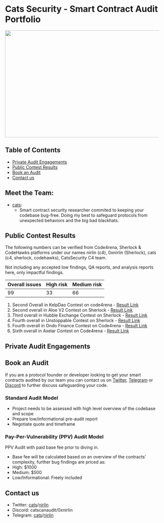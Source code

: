 # Cats Security - Smart Contract Audit Portfolio

<p align="center">
  <img width="700" height="350" src="https://github.com/catssecurity/audit/assets/162015731/859b67a4-a08d-4efa-b5da-78d32b5ce0d0">
</p>

## Table of Contents
- [Private Audit Engagements](#private-audit-engagements)
- [Public Contest Results](#public-contest-results)
- [Book an Audit](#book-an-audit)
- [Contact us](#contact-us)
## Meet the Team:
- [cats](https://twitter.com/catscanaudit):
  - Smart contract security researcher commited to keeping your codebase bug-free. Doing my best to safeguard protocols from unexpected behaviors and the big bad blackhats.

## Public Contest Results
The following numbers can be verified from Code4rena, Sherlock & CodeHawks platforms under our names nirlin (c4), 0xnirlin (Sherlock), cats (c4, sherlock, codehawks), CatsSecurity C4 team.

Not including any accepted low findings, QA reports, and analysis reports here, only impactful findings.

| Overall issues | High risk | Medium risk |
| ---------------| ----------| ------------|
| 99             | 33        |   66        |

1.  Second Overall in KelpDao Contest on code4rena - [Result Link](https://discord.com/channels/810916927919620096/1171865604114882600/1183066714838147102)
2.  Second overall in Aloe V2 Contest on Sherlock - [Result Link](https://discord.com/channels/812037309376495636/1150807984893591643/1169679544484114494)
3.  Third overall in Hubble Exchange Contest on Sherlock - [Result Link](https://discord.com/channels/812037309376495636/1121092175216787507/1137761593137049641)
4.  Fourth overall in Unstoppable Contest on Sherlock - [Result Link](https://discord.com/channels/812037309376495636/1123628892536717472/1137765358447632496)
5.  Fourth overall in Ondo Finance Contest on Code4rena - [Result Link](https://code4rena.com/audits/2023-09-ondo-finance#top)
6.  Sixth overall in Axelar Contest on Code4rena - [Result Link](https://code4rena.com/audits/2023-07-axelar-network#top)

## Private Audit Engagements

## Book an Audit
If you are a protocol founder or developer looking to get your smart contracts audited by our team you can contact us on [Twitter](#contact-us), [Telegram](#contact-us) or [Discord](#contact-us) to further discuss safeguarding your code.

### Standard Audit Model
- Project needs to be assessed with high level overview of the codebase and scope
- Prepare low/informational pre-audit report
- Negotiate quote and timeframe
### Pay-Per-Vulnerability (PPV) Audit Model
PPV Audit with paid base fee prior to diving in.
- Base fee will be calculated based on an overview of the contracts' complexity, further bug findings are priced as:
 - High: $1000
 - Medium: $500
 - Low/Informational: Freely included
## Contact us
- Twitter: [cats](https://twitter.com/catscanaudit)/[nirlin](https://twitter.com/0xnirlin)
- Discord: catscanaudit/0xnirlin
- Telegram: [cats](https://t.me/catscanaudit)/[nirlin](https://t.me/NirlinSecurity)
